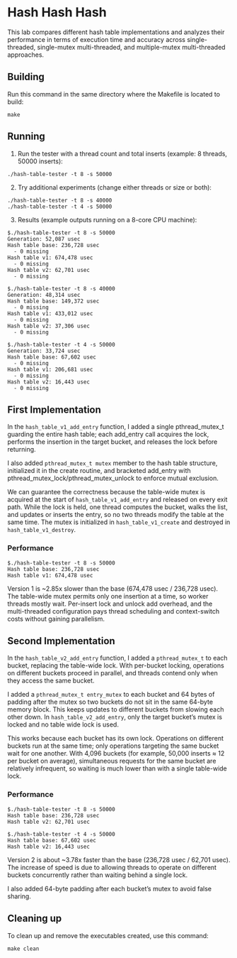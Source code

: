 # Hash Hash Hash
This lab compares different hash table implementations and analyzes their performance in terms of execution time and accuracy across single-threaded, single-mutex multi-threaded, and multiple-mutex multi-threaded approaches.

## Building
Run this command in the same directory where the Makefile is located to build:
```shell
make
```
## Running
1. Run the tester with a thread count and total inserts (example: 8 threads, 50000 inserts):
```shell
./hash-table-tester -t 8 -s 50000
```
2. Try additional experiments (change either threads or size or both):
```shell
./hash-table-tester -t 8 -s 40000
./hash-table-tester -t 4 -s 50000
```
3. Results (example outputs running on a 8-core CPU machine):
```shell
$./hash-table-tester -t 8 -s 50000
Generation: 52,087 usec
Hash table base: 236,728 usec
  - 0 missing
Hash table v1: 674,478 usec
  - 0 missing
Hash table v2: 62,701 usec
  - 0 missing

$./hash-table-tester -t 8 -s 40000
Generation: 48,314 usec
Hash table base: 149,372 usec
  - 0 missing
Hash table v1: 433,012 usec
  - 0 missing
Hash table v2: 37,306 usec
  - 0 missing

$./hash-table-tester -t 4 -s 50000
Generation: 33,724 usec
Hash table base: 67,602 usec
  - 0 missing
Hash table v1: 206,681 usec
  - 0 missing
Hash table v2: 16,443 usec
  - 0 missing
```

## First Implementation
In the `hash_table_v1_add_entry` function, I added a single pthread_mutex_t guarding the entire hash table; each add_entry call acquires the lock, performs the insertion in the target bucket, and releases the lock before returning.

I also added `pthread_mutex_t mutex` member to the hash table structure, initialized it in the create routine, and bracketed add_entry with pthread_mutex_lock/pthread_mutex_unlock to enforce mutual exclusion.

We can guarantee the correctness because the table-wide mutex is acquired at the start of `hash_table_v1_add_entry` and released on every exit path. While the lock is held, one thread computes the bucket, walks the list, and updates or inserts the entry, so no two threads modify the table at the same time. The mutex is initialized in `hash_table_v1_create` and destroyed in `hash_table_v1_destroy`.

### Performance
```shell
$./hash-table-tester -t 8 -s 50000
Hash table base: 236,728 usec
Hash table v1: 674,478 usec
```
Version 1 is ~2.85x slower than the base (674,478 usec / 236,728 usec). The table-wide mutex permits only one insertion at a time, so worker threads mostly wait. Per-insert lock and unlock add overhead, and the multi-threaded configuration pays thread scheduling and context-switch costs without gaining parallelism.

## Second Implementation
In the `hash_table_v2_add_entry` function, I added a `pthread_mutex_t` to each bucket, replacing the table-wide lock. With per-bucket locking, operations on different buckets proceed in parallel, and threads contend only when they access the same bucket.

I added a `pthread_mutex_t entry_mutex` to each bucket and 64 bytes of padding after the mutex so two buckets do not sit in the same 64-byte memory block. This keeps updates to different buckets from slowing each other down. In `hash_table_v2_add_entry`, only the target bucket’s mutex is locked and no table wide lock is used.

This works because each bucket has its own lock. Operations on different buckets run at the same time; only operations targeting the same bucket wait for one another. With 4,096 buckets (for example, 50,000 inserts ≈ 12 per bucket on average), simultaneous requests for the same bucket are relatively infrequent, so waiting is much lower than with a single table-wide lock.

### Performance
```shell
$./hash-table-tester -t 8 -s 50000
Hash table base: 236,728 usec
Hash table v2: 62,701 usec

$./hash-table-tester -t 4 -s 50000
Hash table base: 67,602 usec
Hash table v2: 16,443 usec
```

Version 2 is about ~3.78x faster than the base (236,728 usec / 62,701 usec). The increase of speed is due to allowing threads to operate on different buckets concurrently rather than waiting behind a single lock.

I also added 64-byte padding after each bucket’s mutex to avoid false sharing. 

## Cleaning up
To clean up and remove the executables created, use this command:
```shell
make clean
```






